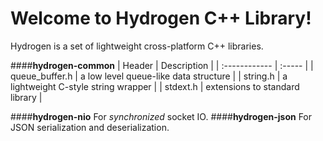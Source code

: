 Welcome to Hydrogen C++ Library!
==
Hydrogen is a set of lightweight cross-platform C++ libraries.

####**hydrogen-common**
| Header         | Description |
| :------------  | :-----      |
| queue_buffer.h | a low level queue-like data structure |
| string.h       | a lightweight C-style string wrapper |
| stdext.h       | extensions to standard library |

####**hydrogen-nio**
For *synchronized* socket IO.
####**hydrogen-json**
For JSON serialization and deserialization.
